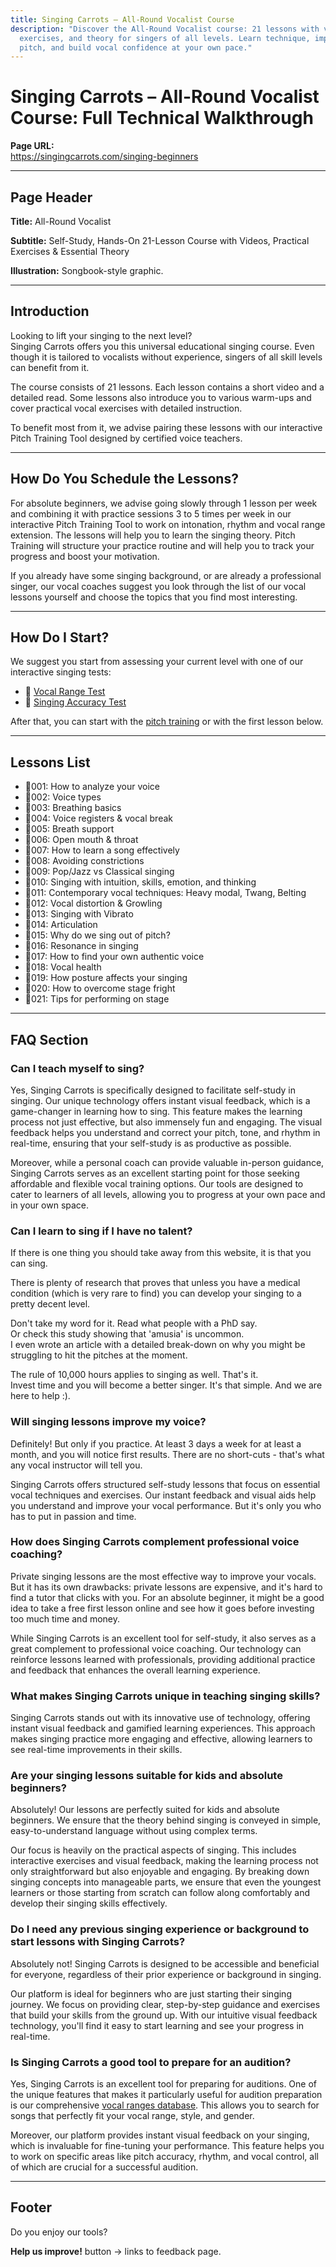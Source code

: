 ```yaml
---
title: Singing Carrots – All-Round Vocalist Course
description: "Discover the All-Round Vocalist course: 21 lessons with videos,
  exercises, and theory for singers of all levels. Learn technique, improve
  pitch, and build vocal confidence at your own pace."
---
```

# Singing Carrots – All-Round Vocalist Course: Full Technical Walkthrough

**Page URL:**  
<https://singingcarrots.com/singing-beginners>

---

## Page Header
**Title:** All-Round Vocalist

**Subtitle:** Self-Study, Hands-On 21-Lesson Course with Videos, Practical Exercises & Essential Theory

**Illustration:** Songbook-style graphic.

---

## Introduction
Looking to lift your singing to the next level?  
Singing Carrots offers you this universal educational singing course. Even though it is tailored to vocalists without experience, singers of all skill levels can benefit from it.

The course consists of 21 lessons. Each lesson contains a short video and a detailed read. Some lessons also introduce you to various warm-ups and cover practical vocal exercises with detailed instruction.

To benefit most from it, we advise pairing these lessons with our interactive Pitch Training Tool designed by certified voice teachers.

---

## How Do You Schedule the Lessons?
For absolute beginners, we advise going slowly through 1 lesson per week and combining it with practice sessions 3 to 5 times per week in our interactive Pitch Training Tool to work on intonation, rhythm and vocal range extension. The lessons will help you to learn the singing theory. Pitch Training will structure your practice routine and will help you to track your progress and boost your motivation.

If you already have some singing background, or are already a professional singer, our vocal coaches suggest you look through the list of our vocal lessons yourself and choose the topics that you find most interesting.

---

## How Do I Start?
We suggest you start from assessing your current level with one of our interactive singing tests:

- 🥕 [Vocal Range Test](https://singingcarrots.com/docs/singing-carrots-vocal-range-test)
- 🥕 [Singing Accuracy Test](https://singingcarrots.com/docs/singing-carrots-pitch-test)

After that, you can start with the [pitch training](https://singingcarrots.com/docs/singing-carrots-pitch-training) or with the first lesson below.

---

## Lessons List
- 🥕001: How to analyze your voice  
- 🥕002: Voice types  
- 🥕003: Breathing basics  
- 🥕004: Voice registers & vocal break  
- 🥕005: Breath support  
- 🥕006: Open mouth & throat  
- 🥕007: How to learn a song effectively  
- 🥕008: Avoiding constrictions  
- 🥕009: Pop/Jazz vs Classical singing  
- 🥕010: Singing with intuition, skills, emotion, and thinking  
- 🥕011: Contemporary vocal techniques: Heavy modal, Twang, Belting  
- 🥕012: Vocal distortion & Growling  
- 🥕013: Singing with Vibrato  
- 🥕014: Articulation  
- 🥕015: Why do we sing out of pitch?  
- 🥕016: Resonance in singing  
- 🥕017: How to find your own authentic voice  
- 🥕018: Vocal health  
- 🥕019: How posture affects your singing  
- 🥕020: How to overcome stage fright  
- 🥕021: Tips for performing on stage

---

## FAQ Section

### Can I teach myself to sing?
Yes, Singing Carrots is specifically designed to facilitate self-study in singing. Our unique technology offers instant visual feedback, which is a game-changer in learning how to sing. This feature makes the learning process not just effective, but also immensely fun and engaging. The visual feedback helps you understand and correct your pitch, tone, and rhythm in real-time, ensuring that your self-study is as productive as possible.

Moreover, while a personal coach can provide valuable in-person guidance, Singing Carrots serves as an excellent starting point for those seeking affordable and flexible vocal training options. Our tools are designed to cater to learners of all levels, allowing you to progress at your own pace and in your own space.

### Can I learn to sing if I have no talent?
If there is one thing you should take away from this website, it is that you can sing.

There is plenty of research that proves that unless you have a medical condition (which is very rare to find) you can develop your singing to a pretty decent level.

Don't take my word for it. Read what people with a PhD say.  
Or check this study showing that 'amusia' is uncommon.  
I even wrote an article with a detailed break-down on why you might be struggling to hit the pitches at the moment.

The rule of 10,000 hours applies to singing as well. That's it.  
Invest time and you will become a better singer. It's that simple. And we are here to help :).

### Will singing lessons improve my voice?
Definitely! But only if you practice. At least 3 days a week for at least a month, and you will notice first results. There are no short-cuts - that's what any vocal instructor will tell you.

Singing Carrots offers structured self-study lessons that focus on essential vocal techniques and exercises. Our instant feedback and visual aids help you understand and improve your vocal performance. But it's only you who has to put in passion and time.

### How does Singing Carrots complement professional voice coaching?
Private singing lessons are the most effective way to improve your vocals. But it has its own drawbacks: private lessons are expensive, and it's hard to find a tutor that clicks with you. For an absolute beginner, it might be a good idea to take a free first lesson online and see how it goes before investing too much time and money.

While Singing Carrots is an excellent tool for self-study, it also serves as a great complement to professional voice coaching. Our technology can reinforce lessons learned with professionals, providing additional practice and feedback that enhances the overall learning experience.

### What makes Singing Carrots unique in teaching singing skills?
Singing Carrots stands out with its innovative use of technology, offering instant visual feedback and gamified learning experiences. This approach makes singing practice more engaging and effective, allowing learners to see real-time improvements in their skills.

### Are your singing lessons suitable for kids and absolute beginners?
Absolutely! Our lessons are perfectly suited for kids and absolute beginners. We ensure that the theory behind singing is conveyed in simple, easy-to-understand language without using complex terms.

Our focus is heavily on the practical aspects of singing. This includes interactive exercises and visual feedback, making the learning process not only straightforward but also enjoyable and engaging. By breaking down singing concepts into manageable parts, we ensure that even the youngest learners or those starting from scratch can follow along comfortably and develop their singing skills effectively.

### Do I need any previous singing experience or background to start lessons with Singing Carrots?
Absolutely not! Singing Carrots is designed to be accessible and beneficial for everyone, regardless of their prior experience or background in singing.

Our platform is ideal for beginners who are just starting their singing journey. We focus on providing clear, step-by-step guidance and exercises that build your skills from the ground up. With our intuitive visual feedback technology, you'll find it easy to start learning and see your progress in real-time.

### Is Singing Carrots a good tool to prepare for an audition?
Yes, Singing Carrots is an excellent tool for preparing for auditions. One of the unique features that makes it particularly useful for audition preparation is our comprehensive [vocal ranges database](https://singingcarrots.com/docs/find-songs-by-vocal-range-or-name). This allows you to search for songs that perfectly fit your vocal range, style, and gender.

Moreover, our platform provides instant visual feedback on your singing, which is invaluable for fine-tuning your performance. This feature helps you to work on specific areas like pitch accuracy, rhythm, and vocal control, all of which are crucial for a successful audition.

---

## Footer
Do you enjoy our tools?

**Help us improve!** button → links to feedback page.
